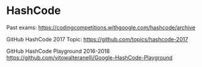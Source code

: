 # HashCode

Past exams:
https://codingcompetitions.withgoogle.com/hashcode/archive

GitHub HashCode 2017 Topic:
https://github.com/topics/hashcode-2017

GitHub HashCode Playground 2016-2018
https://github.com/vitowalteranelli/Google-HashCode-Playground
